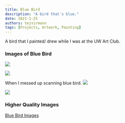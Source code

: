 ```yaml
---
title: Blue Bird
description: "A bird that's blue."
date: 2021-1-25
authors: tejvirmann
tags: [Projects, Artwork, Painting]
---
```

A bird that I painted/ drew while I was at the UW Art Club. 

### Images of Blue Bird 

![](https://firebasestorage.googleapis.com/v0/b/tejvir-website.appspot.com/o/BlueBird%2F1.png?alt=media&token=35db28fd-35eb-4398-83aa-c75b43b572a0)


![](https://firebasestorage.googleapis.com/v0/b/tejvir-website.appspot.com/o/BlueBird%2F2.png?alt=media&token=9a1305e6-ed77-4973-9041-506223b73196)


When I messed up scanning blue bird.
![](https://firebasestorage.googleapis.com/v0/b/tejvir-website.appspot.com/o/BlueBird%2F3.png?alt=media&token=7ff408ee-1e96-47a5-b238-63f94e128091)


![](https://firebasestorage.googleapis.com/v0/b/tejvir-website.appspot.com/o/BlueBird%2F4.png?alt=media&token=0b6dad89-08ef-43f3-be40-76fec900977f)

### Higher Quality Images
[Blue Bird Images](https://firebasestorage.googleapis.com/v0/b/tejvir-website.appspot.com/o/BlueBird%2FBlueBird.pdf?alt=media&token=5bd15137-d321-4639-8b58-f26b6dead457)